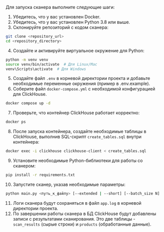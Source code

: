 Для запуска сканера выполните следующие шаги:

1. Убедитесь, что у вас установлен Docker.
2. Убедитесь, что у вас установлен Python 3.8 или выше.
3. Склонируйте репозиторий с кодом сканера:

```bash
git clone <repository_url>
cd <repository_directory>
```

4. Создайте и активируйте виртуальное окружение для Python:

```bash
python -m venv venv
source venv/bin/activate  # Для Linux/Mac
venv\Scripts\activate  # Для Windows
```

5. Создайте файл `.env` в корневой директории проекта и добавьте необходимые переменные окружения (пример в
   .env.example).
6. Соберите файл `docker-compose.yml` с необходимой конфигурацией для ClickHouse.

```bash
docker compose up -d
```

7. Проверьте, что контейнер ClickHouse работает корректно:

```bash
docker ps
```

8. После запуска контейнера, создайте необходимые таблицы в ClickHouse, выполнив SQL-скрипт `create_tables.sql` внутри
   контейнера:

```bash
docker exec -i clickhouse clickhouse-client < create_tables.sql
```

9. Установите необходимые Python-библиотеки для работы со сканером:

```bash
pip install -r requirements.txt
```

10. Запустите сканер, указав необходимые параметры:

```bash
python main.py <путь_к_файлу> [--extended | --short] [--batch_size N]
```
11. Логи сканера будут сохраняться в файл `app.log` в корневой директории проекта.
12. По завершении работы сканера в БД ClickHouse будут добавлены записи с результатами сканирования. Это две таблицы - 
   `scan_results` (сырые строки) и `products` (обработанные данные).